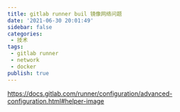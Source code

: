```yaml
---
title: gitlab runner buil 镜像网络问题
date: '2021-06-30 20:01:49'
sidebar: false
categories:
 - 技术
tags:
 - gitlab runner
 - network
 - docker
publish: true
---
```


https://docs.gitlab.com/runner/configuration/advanced-configuration.html#helper-image